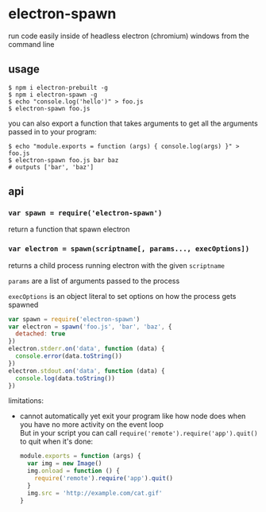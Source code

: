 # electron-spawn

run code easily inside of headless electron (chromium) windows from the command line

## usage

```
$ npm i electron-prebuilt -g
$ npm i electron-spawn -g
$ echo "console.log('hello')" > foo.js
$ electron-spawn foo.js
```

you can also export a function that takes arguments to get all the arguments passed in to your program:

```
$ echo "module.exports = function (args) { console.log(args) }" > foo.js
$ electron-spawn foo.js bar baz
# outputs ['bar', 'baz']
```

## api

### `var spawn = require('electron-spawn')`

return a function that spawn electron

### `var electron = spawn(scriptname[, params..., execOptions])`

returns a child process running electron with the given `scriptname`

`params` are a list of arguments passed to the process

`execOptions` is an object literal to set options on how the process gets spawned

```js
var spawn = require('electron-spawn')
var electron = spawn('foo.js', 'bar', 'baz', {
  detached: true
})
electron.stderr.on('data', function (data) {
  console.error(data.toString())
})
electron.stdout.on('data', function (data) {
  console.log(data.toString())
})
```

limitations:

- cannot automatically yet exit your program like how node does when you have no more activity on the event loop  
  But in your script you can call `require('remote').require('app').quit()` to quit when it's done:
  ```js
  module.exports = function (args) {
    var img = new Image()
    img.onload = function () {
      require('remote').require('app').quit()
    }
    img.src = 'http://example.com/cat.gif'
  }
  ```
